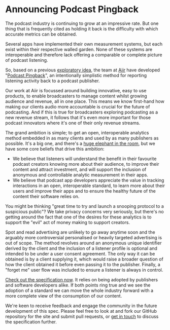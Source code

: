 # Announcing Podcast Pingback

The podcast industry is continuing to grow at an impressive rate. But one thing
that is frequently cited as holding it back is the difficulty with which
accurate metrics can be obtained.

Several apps have implemented their own measurement systems, but each exist
within their respective walled garden. None of these systems are interoperable
and therefore lack offering a comparable or complete picture of podcast
listening.

So, based on a previous
[exploratory idea](https://medium.com/togglebit/how-we-all-can-help-podcasts-thrive-but-nothings-quite-that-easy-e583bb5ffe79),
the team at [Aiir](https://www.aiir.com/) have developed
"[Podcast Pingback](/specification/1)", an intentionally simplistic method
for reporting listening activity back to a podcast publisher.

Our work at Aiir is focussed around building innovative, easy to use products,
to enable broadcasters to manage content whilst growing audience and revenue,
all in one place. This means we know first-hand how making our clients audio
more accountable is crucial for the future of podcasting. And if this is true
for broadcasters exploring podcasting as a new revenue stream, it follows that
it's even more important for those podcast innovators where it's one of their
only revenue streams.

The grand ambition is simple; to get an open, interoperable analytics method
embedded in as many clients and used by as many publishers as possible. It's a
big one, and there's a [huge elephant in the room](https://www.apple.com/), but
we have some core beliefs that drive this ambition:

* We believe that listeners will understand the benefit in their favourite
  podcast creators knowing more about their audience, to improve their content
  and attract investment, and will support the inclusion of anonymous and
  controllable analytic measurement in their apps.
* We believe that podcast app developers appreciate the value in tracking
  interactions in an open, interoperable standard, to learn more about their
  users and improve their apps and to ensure the healthy future of the content
  their software relies on.

You might be thinking "great time to try and launch a snooping protocol to a
suspicious public"? We take privacy concerns very seriously, but there's no
getting around the fact that one of the desires for these analytics is to
support the "evil" act of money making to support creators.

Spot and read advertising are unlikely to go away anytime soon and the arguably
more controversial personalised or heavily targeted advertising is out of scope.
The method revolves around an anonymous unique identifier derived by the client
and the inclusion of a listener profile is optional and intended to be under a
user consent agreement. The only way it can be obtained is by a client supplying
it, which would raise a broader question of how the client obtained it before
even passing it to the publisher. Finally, a "forget me" user flow was included
to ensure a listener is always in control.

[Check out the specification now](/specification/1). It relies on being adopted
by publishers and software developers alike. If both points ring true and we see
the adoption of a standard we can move the whole industry forward with a more
complete view of the consumption of our content.

We're keen to receive feedback and engage the community in the future
development of this spec. Please feel free to look at and fork our GitHub
repository for the site and submit pull requests, or
[get in touch](mailto:andy@aiir.com?subject=Podcast%20Pingback) to discuss the
specification further.
